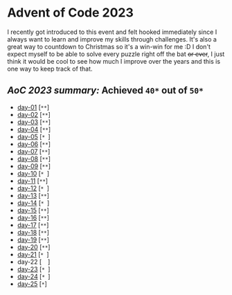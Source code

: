 # Advent of Code 2023

I recently got introduced to this event and felt hooked immediately since I always want to learn and improve my skills through challenges. It's also a great way to countdown to Christmas so it's a win-win for me :D I don't expect myself to be able to solve every puzzle right off the bat ~~or ever~~, I just think it would be cool to see how much I improve over the years and this is one way to keep track of that.

## ***AoC 2023 summary:* Achieved `40*` out of `50*`**
- [day-01](day-01.ipynb) [`**`]
- [day-02](day-02.ipynb) [`**`]
- [day-03](day-03.ipynb) [`**`]
- [day-04](day-04.ipynb) [`**`]
- [day-05](day-05.ipynb) [`* `]
- [day-06](day-06.ipynb) [`**`]
- [day-07](day-07.ipynb) [`**`]
- [day-08](day-08.ipynb) [`**`]
- [day-09](day-09.ipynb) [`**`]
- [day-10](day-10.ipynb) [`* `]
- [day-11](day-11.ipynb) [`**`]
- [day-12](day-12.ipynb) [`* `]
- [day-13](day-13.ipynb) [`**`]
- [day-14](day-14.ipynb) [`* `]
- [day-15](day-15.ipynb) [`**`]
- [day-16](day-16.ipynb) [`**`]
- [day-17](day-17.ipynb) [`**`]
- [day-18](day-18.ipynb) [`**`]
- [day-19](day-19.ipynb) [`**`]
- [day-20](day-20.ipynb) [`**`]
- [day-21](day-21.ipynb) [`* `]
- day-22 [`  `]
- [day-23](day-23.ipynb) [`* `]
- [day-24](day-24.ipynb) [`* `]
- [day-25](day-25.ipynb) [`*`]